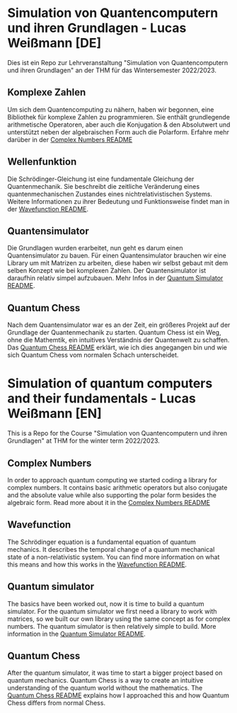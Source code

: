 # Simulation von Quantencomputern und ihren Grundlagen - Lucas Weißmann [DE]
Dies ist ein Repo zur Lehrveranstaltung "Simulation von Quantencomputern und ihren Grundlagen" an der THM für das Wintersemester 2022/2023. 

## Komplexe Zahlen
Um sich dem Quantencomputing zu nähern, haben wir begonnen, eine Bibliothek für komplexe Zahlen zu programmieren. Sie enthält grundlegende arithmetische Operatoren, aber auch die Konjugation & den Absolutwert und unterstützt neben der algebraischen Form auch die Polarform. Erfahre mehr darüber in der [Complex Numbers README](Complex%20Numbers/README.md)

## Wellenfunktion
Die Schrödinger-Gleichung ist eine fundamentale Gleichung der Quantenmechanik. Sie beschreibt die zeitliche Veränderung eines quantenmechanischen Zustandes eines nichtrelativistischen Systems. Weitere Informationen zu ihrer Bedeutung und Funktionsweise findet man in der [Wavefunction README](Wavefunction/README.md).

## Quantensimulator
Die Grundlagen wurden erarbeitet, nun geht es darum einen Quantensimulator zu bauen. Für einen Quantensimulator brauchen wir eine Library um mit Matrizen zu arbeiten, diese haben wir selbst gebaut mit dem selben Konzept wie bei komplexen Zahlen. Der Quantensimulator ist daraufhin relativ simpel aufzubauen. Mehr Infos in der [Quantum Simulator README](Quantum%20Simulator/README.md).

## Quantum Chess
Nach dem Quantensimulator war es an der Zeit, ein größeres Projekt auf der Grundlage der Quantenmechanik zu starten. Quantum Chess ist ein Weg, ohne die Mathemtik, ein intuitives Verständnis der Quantenwelt zu schaffen. Das [Quantum Chess README](/Quantum%20Chess/README.md) erklärt, wie ich dies angegangen bin und wie sich Quantum Chess vom normalen Schach unterscheidet.


# Simulation of quantum computers and their fundamentals - Lucas Weißmann [EN]
This is a Repo for the Course "Simulation von Quantencomputern und ihren Grundlagen" at THM for the winter term 2022/2023. 

## Complex Numbers
In order to approach quantum computing we started coding a library for complex numbers. It contains basic arithmetic operators but also conjugate and the absolute value while also supporting the polar form besides the algebraic form. Read more about it in the [Complex Numbers README](Complex%20Numbers/README.md)

## Wavefunction
The Schrödinger equation is a fundamental equation of quantum mechanics. It describes the temporal change of a quantum mechanical state of a non-relativistic system. You can find more information on what this means and how this works in the [Wavefunction README](Wavefunction/README.md).

## Quantum simulator
The basics have been worked out, now it is time to build a quantum simulator. For the quantum simulator we first need a library to work with matrices, so we built our own library using the same concept as for complex numbers. The quantum simulator is then relatively simple to build. More information in the [Quantum Simulator README](Quantum%20Simulator/README.md).

## Quantum Chess
After the quantum simulator, it was time to start a bigger project based on quantum mechanics. Quantum Chess is a way to create an intuitive understanding of the quantum world without the mathematics. The [Quantum Chess README](/Quantum%20Chess/README.md) explains how I approached this and how Quantum Chess differs from normal Chess.
